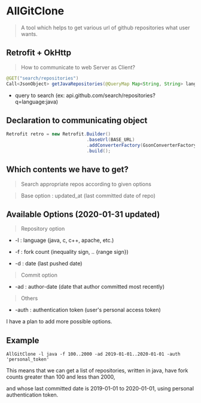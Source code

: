 # AllGitClone
>A tool which helps to get various url of github repositories what user wants.  


## Retrofit + OkHttp
>How to communicate to web Server as Client?
```java
@GET("search/repositories")
Call<JsonObject> getJavaRepositories(@QueryMap Map<String, String> lang);
```

  - query to search (ex: api.github.com/search/repositories?q=language:java)  


## Declaration to communicating object
```java
Retrofit retro = new Retrofit.Builder()
                              .baseUrl(BASE_URL)
                              .addConverterFactory(GsonConverterFactory.create())
                              .build();
```  


## Which contents we have to get?
>Search appropriate repos according to given options

>Base option : updated_at (last committed date of repo)  



## Available Options (2020-01-31 updated)
> Repository option

- -l  :  language (java, c, c++, apache, etc.)  

- -f  :  fork count (inequality sign, .. {range sign})  

- -d  :  date (last pushed date)  



> Commit option

- -ad  :  author-date (date that author committed most recently)  



> Others

- -auth  :  authentication token (user's personal access token)  



I have a plan to add more possible options.  



## Example
```linux
AllGitClone -l java -f 100..2000 -ad 2019-01-01..2020-01-01 -auth 'personal_token'  
```

This means that we can get a list of repositories, written in java, have fork counts greater than 100 and less than 2000,  

and whose last committed date is 2019-01-01 to 2020-01-01, using personal authentication token.

